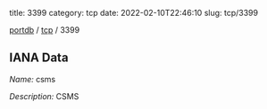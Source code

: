 title: 3399
category: tcp
date: 2022-02-10T22:46:10
slug: tcp/3399

[portdb](/) / [tcp](/category/tcp.html) / 3399


## IANA Data

_Name:_ csms

_Description:_ CSMS

